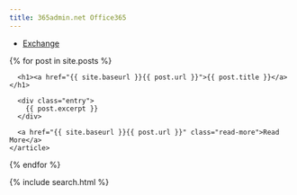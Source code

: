 ```yaml
---
title: 365admin.net Office365 
---
```


- [Exchange](./exchange)

<div class="posts">
  {% for post in site.posts %}
    <article class="post">

      <h1><a href="{{ site.baseurl }}{{ post.url }}">{{ post.title }}</a></h1>

      <div class="entry">
        {{ post.excerpt }}
      </div>

      <a href="{{ site.baseurl }}{{ post.url }}" class="read-more">Read More</a>
    </article>
  {% endfor %}
</div>
<div>
{% include search.html %}
</div>